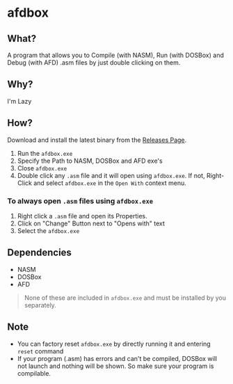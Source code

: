 # afdbox

## What?
A program that allows you to Compile (with NASM), Run (with DOSBox) and Debug (with AFD) .asm files by just double clicking on them.

## Why?
I'm Lazy

## How?
Download and install the latest binary from the [Releases Page](https://github.com/HusnainTaj/afdbox/releases).

1. Run the `afdbox.exe`
2. Specify the Path to NASM, DOSBox and AFD exe's
3. Close `afdbox.exe`
4. Double click any `.asm` file and it will open using `afdbox.exe`. If not, Right-Click and select `afdbox.exe` in the `Open With` context menu.

### To always open `.asm` files using `afdbox.exe`
1. Right click a `.asm` file and open its Properties.
2. Click on "Change" Button next to "Opens with" text
3. Select the `afdbox.exe` 

## Dependencies
- NASM
- DOSBox
- AFD

> None of these are included in `afdbox.exe` and must be installed by you separately.

## Note
- You can factory reset `afdbox.exe` by directly running it and entering `reset` command
- If your program (.asm) has errors and can't be compiled, DOSBox will not launch and nothing will be shown. So make sure your program is compilable.